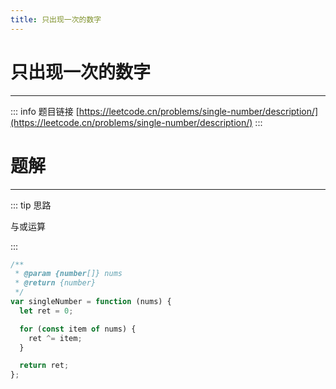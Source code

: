 ```yaml
---
title: 只出现一次的数字
---
```


# 只出现一次的数字

---

::: info 题目链接
[https://leetcode.cn/problems/single-number/description/](https://leetcode.cn/problems/single-number/description/)
:::

# 题解

---

::: tip 思路

与或运算

:::

```js
/**
 * @param {number[]} nums
 * @return {number}
 */
var singleNumber = function (nums) {
  let ret = 0;

  for (const item of nums) {
    ret ^= item;
  }

  return ret;
};
```
